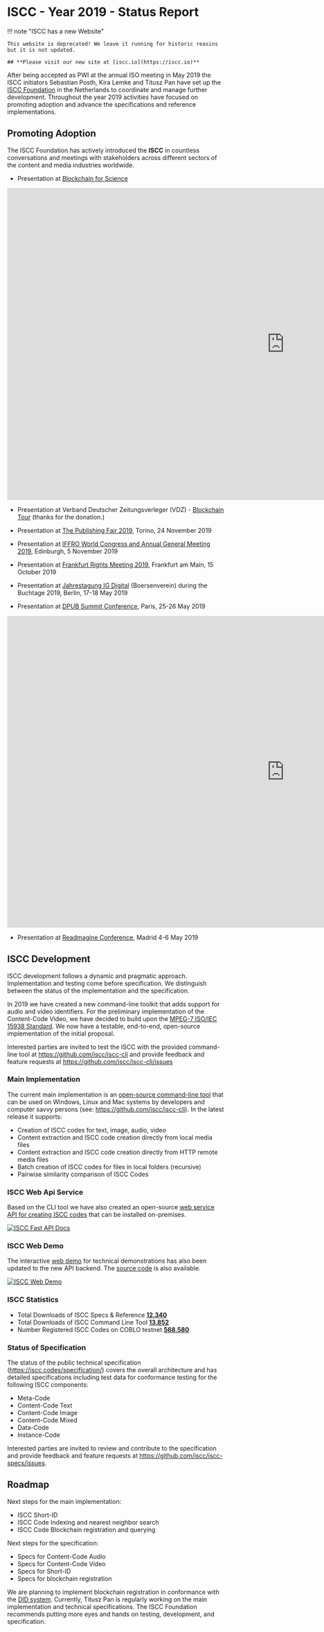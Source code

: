 # ISCC - Year 2019 - Status Report

!!! note "ISCC has a new Website"

    This website is deprecated! We leave it running for historic reasins but it is not updated.

    ## **Please visit our new site at [iscc.io](https://iscc.io)**

After being accepted as PWI at the annual ISO meeting in May 2019 the ISCC initiators Sebastian
Posth, Kira Lemke and Titusz Pan have set up the [ISCC Foundation](https://iscc.foundation/) in the
Netherlands to coordinate and manage further development. Throughout the year 2019 activities have
focused on promoting adoption and advance the specifications and reference implementations.

## Promoting Adoption

The ISCC Foundation has actively introduced the **ISCC** in countless conversations and meetings
with stakeholders across different sectors of the content and media industries worldwide.

- Presentation at [Blockchain for Science](https://www.blockchainforscience.com/)

<div class="video-wrapper">
  <iframe width="1280" height="720" src="https://www.youtube.com/embed/4OCvPrDhGuQ" frameborder="0" allowfullscreen></iframe>
</div>

- Presentation at Verband Deutscher Zeitungsverleger (VDZ) -
  [Blockchain Tour](https://vdz-akademie.de/blockchain-tour/) (thanks for the donation.)

- Presentation at
  [The Publishing Fair 2019](https://www.thepublishingfair.it/en/sessioni/blockchain-in-publishing/),
  Torino, 24 November 2019

- Presentation at
  [IFFRO World Congress and Annual General Meeting 2019](https://www.ifrro2019edinburgh.com/),
  Edinburgh, 5 November 2019

- Presentation at
  [Frankfurt Rights Meeting 2019](https://www.buchmesse.de/en/visit/conferences/frankfurt-rights-meeting),
  Frankfurt am Main, 15 October 2019

- Presentation at [Jahrestagung IG Digital](https://www.igdigital.de/igd19/) (Boersenverein) during
  the Buchtage 2019, Berlin, 17-18 May 2019

- Presentation at
  [DPUB Summit Conference](https://www.edrlab.org/events/dpub-summit-2019/dps-speakers/#Sebastian_POSTH),
  Paris, 25-26 May 2019

<div class="video-wrapper">
  <iframe width="1280" height="720" src="https://www.youtube.com/embed/BNqWLlwKx5U" frameborder="0" allowfullscreen></iframe>
</div>

- Presentation at [Readmagine Conference](https://readmagine.org/miercoles-5-de-junio/), Madrid 4-6
  May 2019

## ISCC Development

ISCC development follows a dynamic and pragmatic approach. Implementation and testing come before
specification. We distinguish between the status of the implementation and the specification.

In 2019 we have created a new command-line toolkit that adds support for audio and video
identifiers. For the preliminary implementation of the Content-Code Video, we have decided to build
upon the [MPEG-7 ISO/IEC 15938 Standard](https://www.iso.org/standard/75399.html). We now have a
testable, end-to-end, open-source implementation of the initial proposal.

Interested parties are invited to test the ISCC with the provided command-line tool at
https://github.com/iscc/iscc-cli and provide feedback and feature requests at
https://github.com/iscc/iscc-cli/issues

### Main Implementation

The current main implementation is an
[open-source command-line tool](https://github.com/iscc/iscc-cli) that can be used on Windows, Linux
and Mac systems by developers and computer savvy persons (see: https://github.com/iscc/iscc-cli). In
the latest release it supports:

- Creation of ISCC codes for text, image, audio, video
- Content extraction and ISCC code creation directly from local media files
- Content extraction and ISCC code creation directly from HTTP remote media files
- Batch creation of ISCC codes for files in local folders (recursive)
- Pairwise similarity comparison of ISCC Codes

### ISCC Web Api Service

Based on the CLI tool we have also created an open-source
[web service API for creating ISCC codes](https://github.com/iscc/iscc-service) that can be
installed on-premises.

[![ISCC Fast API Docs](../images/iscc-api-interactive-docs.jpg)](https://github.com/iscc/iscc-service)

### ISCC Web Demo

The interactive [web demo](https://iscc.coblo.net/) for technical demonstrations has also been
updated to the new API backend. The [source code](https://github.com/coblo/iscc-demo) is also
available.

[![ISCC Web Demo](../images/iscc-web-demo.jpg)](https://iscc.coblo.net/)

### ISCC Statistics

- Total Downloads of ISCC Specs & Reference [**12.340**](https://pepy.tech/project/iscc)
- Total Downloads of ISCC Command Line Tool [**13.852**](https://pepy.tech/project/iscc-cli)
- Number Registered ISCC Codes on COBLO testnet
  [**568.580**](https://explorer.coblo.net/stream/iscc)

### Status of Specification

The status of the public technical specification (https://iscc.codes/specification/) covers the
overall architecture and has detailed specifications including test data for conformance testing for
the following ISCC components:

- Meta-Code
- Content-Code Text
- Content-Code Image
- Content-Code Mixed
- Data-Code
- Instance-Code

Interested parties are invited to review and contribute to the specification and provide feedback
and feature requests at https://github.com/iscc/iscc-specs/issues.

## Roadmap

Next steps for the main implementation:

- ISCC Short-ID
- ISCC Code Indexing and nearest neighbor search
- ISCC Code Blockchain registration and querying

Next steps for the specification:

- Specs for Content-Code Audio
- Specs for Content-Code Video
- Specs for Short-ID
- Specs for blockchain registration

We are planning to implement blockchain registration in conformance with the
[DID system](https://www.w3.org/TR/did-core/). Currently, Titusz Pan is regularly working on the
main implementation and technical specifications. The ISCC Foundation recommends putting more eyes
and hands on testing, development, and specification.
